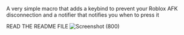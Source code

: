 A very simple macro that adds a keybind to prevent your Roblox AFK disconnection and a notifier that notifies you when to press it



READ THE README FILE
![Screenshot (800)](https://github.com/itstheevee/AntiAFKDisconnectKey/assets/78029180/b0d378d5-4470-47c4-946f-98371a3d4256)

